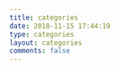 ```yaml
---
title: categories
date: 2018-11-15 17:44:19
type: categories 
layout: categories
comments: false
---
```

